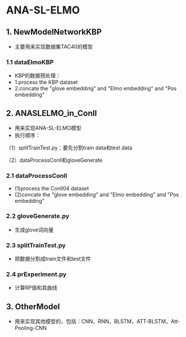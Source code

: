 # ANA-SL-ELMO

## 1. NewModelNetworkKBP

- 主要用来实现数据集TAC40的模型

### 1.1 dataElmoKBP

- KBP的数据预处理：
- 1.process the KBP dataset
- 2.concate the "glove embedding" and "Elmo embedding" and "Pos embedding"

## 2. ANASLELMO_in_Conll

- 用来实现ANA-SL-ELMO模型
- 执行顺序：

（1）splitTrainTest.py：要先分割train data和test data

（2）dataProcessConll和gloveGenerate

### 2.1 dataProcessConll

- (1)process the Conll04 dataset
- (2)concate the "glove embedding" and "Elmo embedding" and "Pos embedding"

### 2.2 gloveGenerate.py
- 生成glove词向量

### 2.3 splitTrainTest.py
- 把数据分割成train文件和test文件

### 2.4 prExperiment.py
- 计算RP值和其曲线

## 3. OtherModel
- 用来实现其他模型的，包括：CNN，RNN，BLSTM，ATT-BLSTM，Att-Pooling-CNN
